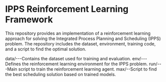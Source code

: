 # IPPS Reinforcement Learning Framework

This repository provides an implementation of a reinforcement learning approach for solving the Integrated Process Planning and Scheduling (IPPS) problem. The repository includes the dataset, environment, training code, and a script to find the optimal solution.

data/---Contains the dataset used for training and evaluation.
env/---Defines the reinforcement learning environment for the IPPS problem.
run/---Main script to train the reinforcement learning agent.
max/--Script to find the best scheduling solution based on trained models.
